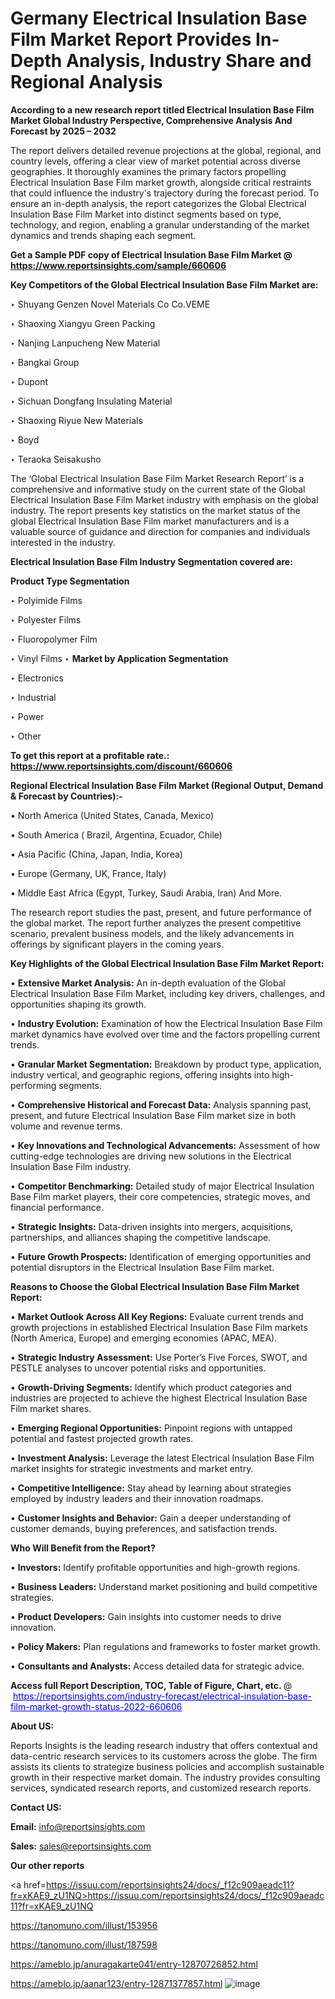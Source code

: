 # Germany Electrical Insulation Base Film Market Report Provides In-Depth Analysis, Industry Share and Regional Analysis

<strong>According to a new research report titled Electrical Insulation Base Film Market Global Industry Perspective, Comprehensive Analysis And Forecast by 2025 – 2032</strong>

The report delivers detailed revenue projections at the global, regional, and country levels, offering a clear view of market potential across diverse geographies. It thoroughly examines the primary factors propelling Electrical Insulation Base Film market growth, alongside critical restraints that could influence the industry's trajectory during the forecast period. To ensure an in-depth analysis, the report categorizes the Global Electrical Insulation Base Film Market into distinct segments based on type, technology, and region, enabling a granular understanding of the market dynamics and trends shaping each segment.

<strong>Get a Sample PDF copy of Electrical Insulation Base Film Market </strong><strong>@<a href=https://www.reportsinsights.com/sample/660606 style=color:#0000ff;> https://www.reportsinsights.com/sample/660606</a></strong></font>

<strong>Key Competitors of the Global Electrical Insulation Base Film Market are:</strong>

‣ Shuyang Genzen Novel Materials Co
 Co.VEME

‣ Shaoxing Xiangyu Green Packing

‣ Nanjing Lanpucheng New Material

‣ Bangkai Group

‣ Dupont

‣ Sichuan Dongfang Insulating Material

‣ Shaoxing Riyue New Materials

‣ Boyd

‣ Teraoka Seisakusho

The ‘Global Electrical Insulation Base Film Market Research Report’ is a comprehensive and informative study on the current state of the Global Electrical Insulation Base Film Market industry with emphasis on the global industry. The report presents key statistics on the market status of the global Electrical Insulation Base Film market manufacturers and is a valuable source of guidance and direction for companies and individuals interested in the industry.

<strong>Electrical Insulation Base Film Industry Segmentation covered are:</strong>

<strong>Product Type Segmentation</strong>

‣ Polyimide Films

‣ Polyester Films

‣ Fluoropolymer Film

‣ Vinyl Films
‣ 
<strong>Market by Application Segmentation</strong>

‣ Electronics

‣ Industrial

‣ Power

‣ Other

<strong>To get this report at a profitable rate.: <a href=https://www.reportsinsights.com/discount/660606 style=color:#0000ff;>https://www.reportsinsights.com/discount/660606</a></strong></font>

<strong>Regional Electrical Insulation Base Film Market (Regional Output, Demand &amp; Forecast by Countries):-</strong>

• North America (United States, Canada, Mexico)

• South America ( Brazil, Argentina, Ecuador, Chile)

• Asia Pacific (China, Japan, India, Korea)

• Europe (Germany, UK, France, Italy)

• Middle East Africa (Egypt, Turkey, Saudi Arabia, Iran) And More.

The research report studies the past, present, and future performance of the global market. The report further analyzes the present competitive scenario, prevalent business models, and the likely advancements in offerings by significant players in the coming years.

<strong>Key Highlights of the Global Electrical Insulation Base Film Market Report:</strong>

• <strong>Extensive Market Analysis:</strong> An in-depth evaluation of the Global Electrical Insulation Base Film Market, including key drivers, challenges, and opportunities shaping its growth.

• <strong>Industry Evolution:</strong> Examination of how the Electrical Insulation Base Film market dynamics have evolved over time and the factors propelling current trends.

• <strong>Granular Market Segmentation:</strong> Breakdown by product type, application, industry vertical, and geographic regions, offering insights into high-performing segments.

• <strong>Comprehensive Historical and Forecast Data:</strong> Analysis spanning past, present, and future Electrical Insulation Base Film market size in both volume and revenue terms.

• <strong>Key Innovations and Technological Advancements:</strong> Assessment of how cutting-edge technologies are driving new solutions in the Electrical Insulation Base Film industry.

• <strong>Competitor Benchmarking:</strong> Detailed study of major Electrical Insulation Base Film market players, their core competencies, strategic moves, and financial performance.

• <strong>Strategic Insights:</strong> Data-driven insights into mergers, acquisitions, partnerships, and alliances shaping the competitive landscape.

• <strong>Future Growth Prospects:</strong> Identification of emerging opportunities and potential disruptors in the Electrical Insulation Base Film market.

<strong>Reasons to Choose the Global Electrical Insulation Base Film Market Report:</strong>

• <strong>Market Outlook Across All Key Regions:</strong> Evaluate current trends and growth projections in established Electrical Insulation Base Film markets (North America, Europe) and emerging economies (APAC, MEA).

• <strong>Strategic Industry Assessment:</strong> Use Porter’s Five Forces, SWOT, and PESTLE analyses to uncover potential risks and opportunities.

• <strong>Growth-Driving Segments:</strong> Identify which product categories and industries are projected to achieve the highest Electrical Insulation Base Film market shares.

• <strong>Emerging Regional Opportunities:</strong> Pinpoint regions with untapped potential and fastest projected growth rates.

• <strong>Investment Analysis:</strong> Leverage the latest Electrical Insulation Base Film market insights for strategic investments and market entry.

• <strong>Competitive Intelligence:</strong> Stay ahead by learning about strategies employed by industry leaders and their innovation roadmaps.

• <strong>Customer Insights and Behavior:</strong> Gain a deeper understanding of customer demands, buying preferences, and satisfaction trends.

<strong>Who Will Benefit from the Report?</strong>

• <strong>Investors:</strong> Identify profitable opportunities and high-growth regions.

• <strong>Business Leaders:</strong> Understand market positioning and build competitive strategies.

• <strong>Product Developers:</strong> Gain insights into customer needs to drive innovation.

• <strong>Policy Makers:</strong> Plan regulations and frameworks to foster market growth.

• <strong>Consultants and Analysts:</strong> Access detailed data for strategic advice.
</ul>
<strong>Access full Report Description, TOC, Table of Figure, Chart, etc. </strong>@  <a href=https://reportsinsights.com/industry-forecast/electrical-insulation-base-film-market-growth-status-2022-660606 style=color:#0000ff;>https://reportsinsights.com/industry-forecast/electrical-insulation-base-film-market-growth-status-2022-660606</a></font>

<strong><strong>About US</strong>:</strong>

Reports Insights is the leading research industry that offers contextual and data-centric research services to its customers across the globe. The firm assists its clients to strategize business policies and accomplish sustainable growth in their respective market domain. The industry provides consulting services, syndicated research reports, and customized research reports.

<strong>Contact US:</strong>

<p class=""""><b>Email:</b> <a href=mailto:info@reportsinsights.com>info@reportsinsights.com</a></p>
<p class=""""><b>Sales:</b> <a href=mailto:sales@reportsinsights.com>sales@reportsinsights.com</a></p>

<strong>Our other reports</strong>

<a href=https://issuu.com/reportsinsights24/docs/_f12c909aeadc11?fr=xKAE9_zU1NQ>https://issuu.com/reportsinsights24/docs/_f12c909aeadc11?fr=xKAE9_zU1NQ</a>

<a href=https://tanomuno.com/illust/153956>https://tanomuno.com/illust/153956</a>

<a href=https://tanomuno.com/illust/187598>https://tanomuno.com/illust/187598</a>

<a href=https://ameblo.jp/anuragakarte041/entry-12870726852.html>https://ameblo.jp/anuragakarte041/entry-12870726852.html</a>

<a href=https://ameblo.jp/aanar123/entry-12871377857.html>https://ameblo.jp/aanar123/entry-12871377857.html</a>
![image](https://github.com/user-attachments/assets/86c1904e-4686-4e21-8b46-8ec788d16574)

